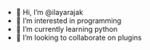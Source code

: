 - 👋 Hi, I’m @ilayarajak
- 👀 I’m interested in programming
- 🌱 I’m currently learning python
- 💞️ I’m looking to collaborate on plugins



